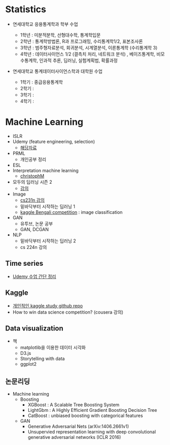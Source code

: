 # Statistics
- 연세대학교 응용통계학과 학부 수업
  - 1학년 : 미분적분학, 선형대수학, 통계학입문
  - 2학년 : 통계학방법론,  R과 프로그래밍, 수리통계학1/2, 표본조사론
  - 3학년 :  범주형자료분석,  회귀분석, 시계열분석, 이론통계학 (수리통계학 3)
  - 4학년 : 데이터사이언스 1/2 (결측치 처리, 네트워크 분석) , 베이즈통계학, 비모수통계학,  인과적 추론, 딥러닝, 실험계획법, 확률과정

- 연세대학교 통계데이터사이언스학과 대학원 수업
  - 1학기 : 중급응용통계학
  - 2학기 :
  - 3학기 :
  - 4학기 :

# Machine Learning
- ISLR
- Udemy (feature engineering, selection)
  - [해당자료](https://github.com/minsoo9506/udemy_FE_FS)
- PRML
  - 개인공부 정리
- ESL
- Interpretation machine learning
  - [christophM](https://github.com/christophM/interpretable-ml-book)
- 모두의 딥러닝 시즌 2
  - [강의](https://deeplearningzerotoall.github.io/season2/)
- Image
  - [cs231n 강의](http://cs231n.stanford.edu/)
  - 밑바닥부터 시작하는 딥러닝 1
  - [kaggle Bengali competition](https://www.kaggle.com/c/bengaliai-cv19) : image classification
- GAN
  - 유투브, 논문 공부
  - GAN, DCGAN
- NLP
  - 밑바닥부터 시작하는 딥러닝 2
  - cs 224n 강의

## Time series
- [Udemy 수업 간단 정리](https://github.com/minsoo9506/Time-series-analysis/tree/master/udemy_lecture)

## Kaggle
- [개인적인 kaggle study github repo](https://github.com/minsoo9506/kaggle-study)
- How to win data science competition? (cousera 강의)

## Data visualization
- 책
  - matplotlib을 이용한 데이터 시각화
  - D3.js
  -  Storytelling with data
  - ggplot2

## 논문리딩
- Machine learning
  - Boosting
    - XGBoost : A Scalable Tree Boosting System
    - LightGbm : A Highly Efficient Gradient Boosting Decision Tree
    - CatBoost : unbiased boosting with categorical features
  - GAN
    - Generative Adversarial Nets (arXiv:1406.2661v1)
    - Unsupervied representation learning with deep convolutional generative adversarial networks (ICLR 2016)
